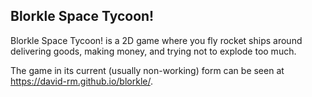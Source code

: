 ## Blorkle Space Tycoon!

Blorkle Space Tycoon! is a 2D game where you fly rocket ships around delivering goods, making money, and trying not to explode too much.

The game in its current (usually non-working) form can be seen at https://david-rm.github.io/blorkle/.

